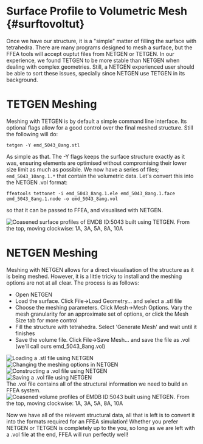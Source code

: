 Surface Profile to Volumetric Mesh {#surftovoltut}
=============================

Once we have our structure, it is a "simple" matter of filling the surface with tetrahedra. There are many programs designed to mesh a surface, but the FFEA tools will accept 
 ouptut files from NETGEN or TETGEN.  In our experience, we found TETGEN to be more 
 stable than NETGEN when dealing with complex geometries. Still, a NETGEN experienced 
 user should be able to sort these issues, specially since NETGEN use TETGEN in its
 background.

TETGEN Meshing
=============

Meshing with TETGEN is by default a simple command line interface. Its optional flags allow for a good control over the final meshed structure. Still the following will do:


	tetgen -Y emd_5043_8ang.stl

As simple as that. The -Y flags keeps the surface structure exactly as it was, ensuring elements are optimised without compromising their lower size limit as much as possible. We now have a series of files; ` emd_5043_10ang.1.* ` that contain the volumetric data. Let's convert this into the NETGEN .vol format:

	ffeatools tettonet -i emd_5043_8ang.1.ele emd_5043_8ang.1.face emd_5043_8ang.1.node -o emd_5043_8ang.vol

so that it can be passed to FFEA, and visualised with NETGEN. 

![Coasened surface profiles of EMDB ID:5043 built using TETGEN. From the top, moving clockwise: 1A, 3A, 5A, 8A, 10A](tetgencoarsening.png "TETGEN - Coarsening Process")


NETGEN Meshing
=============

Meshing with NETGEN allows for a direct visualisation of the structure as it is being meshed. However, it is a little tricky to install and the meshing options are not at all clear. The process is as follows:

  * Open NETGEN
  * Load the surface. Click File->Load Geometry... and select a .stl file
  * Choose the meshing parameters. Click Mesh->Mesh Options. Vary the mesh granularity for an approximate set of options, or click the Mesh Size tab for more control
  * Fill the structure with tetrahedra. Select 'Generate Mesh' and wait until it finishes
  * Save the volume file. Click File->Save Mesh... and save the file as .vol (we'll call ours emd_5043_8ang.vol)

![Loading a .stl file using NETGEN](netgenloadstlprintscreen.png "NETGEN - Loading an STL Surface")
<BR>
![Changing the meshing options in NETGEN](netgenoptionsprintscreen.png "NETGEN - Meshing parameters interface")
<BR>
![Constructing a .vol file using NETGEN](netgengenmeshprintscreen.png "NETGEN - Building a Volume")
<BR>
![Saving a .vol file using NETGEN](netgensavemeshprintscreen.png "NETGEN - Saving a Volume")
<BR>
The .vol file contains all of the structural information we need to build an FFEA system.
![Coasened volume profiles of EMDB ID:5043 built using NETGEN. From the top, moving clockwise: 1A, 3A, 5A, 8A, 10A](netgencoarsening.png "NETGEN - Coarsening Process")


Now we have all of the relevent structural data, all that is left is to convert it into the formats required for an FFEA simulation! Whether you prefer NETGEN or TETGEN is completely up to the you, so long as we are left with a .vol file at the end, FFEA will run perfectly well!
